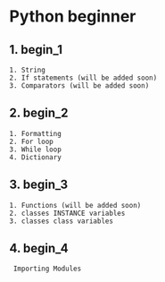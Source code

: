 # Python beginner

## 1. begin_1

    1. String
    2. If statements (will be added soon)
    3. Comparators (will be added soon)

## 2. begin_2

    1. Formatting
    2. For loop
    3. While loop
    4. Dictionary

## 3. begin_3

    1. Functions (will be added soon)
    2. classes INSTANCE variables
    3. classes class variables

## 4. begin_4

     Importing Modules
